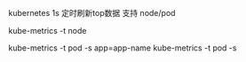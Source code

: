 kubernetes 1s 定时刷新top数据
支持 node/pod

kube-metrics -t node

kube-metrics -t pod  -s  app=app-name
kube-metrics -t pod  -s  
